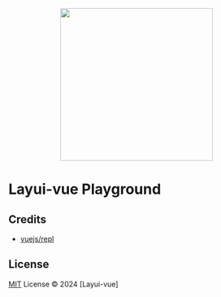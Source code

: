 <p align="center">
  <img width="300px" src="http://www.layui-vue.com/assets/logo.685dda16.jpg">
</p>

# Layui-vue Playground

## Credits

- [vuejs/repl](https://github.com/vuejs/repl)

## License

[MIT](./LICENSE) License © 2024 [Layui-vue]
